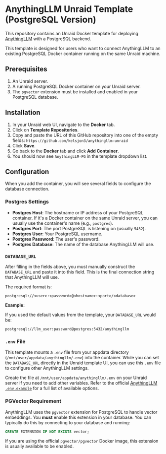 # AnythingLLM Unraid Template (PostgreSQL Version)

This repository contains an Unraid Docker template for deploying [AnythingLLM](https://anythingllm.com/) with a PostgreSQL backend.

This template is designed for users who want to connect AnythingLLM to an existing PostgreSQL Docker container running on the same Unraid machine.

## Prerequisites

1.  An Unraid server.
2.  A running PostgreSQL Docker container on your Unraid server.
3.  The `pgvector` extension must be installed and enabled in your PostgreSQL database.

## Installation

1.  In your Unraid web UI, navigate to the **Docker** tab.
2.  Click on **Template Repositories**.
3.  Copy and paste the URL of this GitHub repository into one of the empty fields: `https://github.com/kelsjon3/anythingllm-unraid`
4.  Click **Save**.
5.  Go back to the **Docker** tab and click **Add Container**.
6.  You should now see `AnythingLLM-PG` in the template dropdown list.

## Configuration

When you add the container, you will see several fields to configure the database connection.

### Postgres Settings

*   **Postgres Host**: The hostname or IP address of your PostgreSQL container. If it's a Docker container on the same Unraid server, you can usually use the container's name (e.g., `postgres`).
*   **Postgres Port**: The port PostgreSQL is listening on (usually `5432`).
*   **Postgres User**: Your PostgreSQL username.
*   **Postgres Password**: The user's password.
*   **Postgres Database**: The name of the database AnythingLLM will use.

### `DATABASE_URL`

After filling in the fields above, you must manually construct the `DATABASE_URL` and paste it into this field. This is the final connection string that AnythingLLM will use.

The required format is:

`postgresql://<user>:<password>@<hostname>:<port>/<database>`

**Example:**

If you used the default values from the template, your `DATABASE_URL` would be:

`postgresql://llm_user:password@postgres:5432/anythingllm`

### `.env` File

This template mounts a `.env` file from your appdata directory (`/mnt/user/appdata/anythingllm/.env`) into the container. While you can set the `DATABASE_URL` directly in the Unraid template UI, you can use this `.env` file to configure other AnythingLLM settings.

Create the file at `/mnt/user/appdata/anythingllm/.env` on your Unraid server if you need to add other variables. Refer to the official [AnythingLLM `.env.example`](https://github.com/Mintplex-Labs/anything-llm/blob/master/.env.example) for a full list of available options.

### PGVector Requirement

AnythingLLM uses the `pgvector` extension for PostgreSQL to handle vector embeddings. You **must** enable this extension in your database. You can typically do this by connecting to your database and running:

```sql
CREATE EXTENSION IF NOT EXISTS vector;
```

If you are using the official `pgvector/pgvector` Docker image, this extension is usually available to be enabled. 